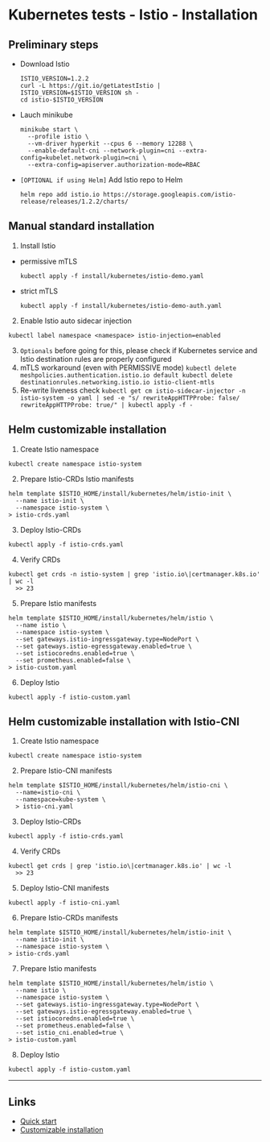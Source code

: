 
# Kubernetes tests - Istio - Installation

## Preliminary steps

* Download Istio
  ```
  ISTIO_VERSION=1.2.2
  curl -L https://git.io/getLatestIstio | ISTIO_VERSION=$ISTIO_VERSION sh -
  cd istio-$ISTIO_VERSION
  ```

* Lauch minikube
  ```
  minikube start \
    --profile istio \
    --vm-driver hyperkit --cpus 6 --memory 12288 \
    --enable-default-cni --network-plugin=cni --extra-config=kubelet.network-plugin=cni \
    --extra-config=apiserver.authorization-mode=RBAC
  ```

* `[OPTIONAL if using Helm]` Add Istio repo to Helm
  ```
  helm repo add istio.io https://storage.googleapis.com/istio-release/releases/1.2.2/charts/
  ```

## Manual standard installation

1. Install Istio
  * permissive mTLS
    ```
    kubectl apply -f install/kubernetes/istio-demo.yaml
    ```
  * strict mTLS
    ```
    kubectl apply -f install/kubernetes/istio-demo-auth.yaml
    ```

2. Enable Istio auto sidecar injection
  ```
  kubectl label namespace <namespace> istio-injection=enabled
  ```

3. `Optionals` before going for this, please check if Kubernetes service and Istio destination rules are properly configured
  1. mTLS workaround (even with PERMISSIVE mode)
    ```
    kubectl delete meshpolicies.authentication.istio.io default
    kubectl delete destinationrules.networking.istio.io istio-client-mtls
    ```
  2. Re-write liveness check
    ```
    kubectl get cm istio-sidecar-injector -n istio-system -o yaml | sed -e "s/ rewriteAppHTTPProbe: false/ rewriteAppHTTPProbe: true/" | kubectl apply -f -
    ```

## Helm customizable installation

1. Create Istio namespace
  ```
  kubectl create namespace istio-system
  ```

2. Prepare Istio-CRDs Istio manifests
  ```
  helm template $ISTIO_HOME/install/kubernetes/helm/istio-init \
    --name istio-init \
    --namespace istio-system \
  > istio-crds.yaml
  ```

3. Deploy Istio-CRDs
  ```
  kubectl apply -f istio-crds.yaml
  ```

4. Verify CRDs
  ```
  kubectl get crds -n istio-system | grep 'istio.io\|certmanager.k8s.io' | wc -l
    >> 23
  ```

5. Prepare Istio manifests
  ```
  helm template $ISTIO_HOME/install/kubernetes/helm/istio \
    --name istio \
    --namespace istio-system \
    --set gateways.istio-ingressgateway.type=NodePort \
    --set gateways.istio-egressgateway.enabled=true \
    --set istiocoredns.enabled=true \
    --set prometheus.enabled=false \
  > istio-custom.yaml
  ```

6. Deploy Istio
  ```
  kubectl apply -f istio-custom.yaml
  ```

## Helm customizable installation with Istio-CNI

1. Create Istio namespace
  ```
  kubectl create namespace istio-system
  ```

2. Prepare Istio-CNI manifests
  ```
  helm template $ISTIO_HOME/install/kubernetes/helm/istio-cni \
    --name=istio-cni \
    --namespace=kube-system \
    > istio-cni.yaml
  ```

3. Deploy Istio-CRDs
  ```
  kubectl apply -f istio-crds.yaml
  ```

4. Verify CRDs
  ```
  kubectl get crds | grep 'istio.io\|certmanager.k8s.io' | wc -l
    >> 23
  ```

5. Deploy Istio-CNI manifests
  ```
  kubectl apply -f istio-cni.yaml
  ```

6. Prepare Istio-CRDs manifests
  ```
  helm template $ISTIO_HOME/install/kubernetes/helm/istio-init \
    --name istio-init \
    --namespace istio-system \
  > istio-crds.yaml
  ```

7. Prepare Istio manifests
  ```
  helm template $ISTIO_HOME/install/kubernetes/helm/istio \
    --name istio \
    --namespace istio-system \
    --set gateways.istio-ingressgateway.type=NodePort \
    --set gateways.istio-egressgateway.enabled=true \
    --set istiocoredns.enabled=true \
    --set prometheus.enabled=false \
    --set istio_cni.enabled=true \
  > istio-custom.yaml
  ```

8. Deploy Istio
  ```
  kubectl apply -f istio-custom.yaml
  ```

---

## Links
* [Quick start](https://istio.io/docs/setup/kubernetes/install/kubernetes/)
* [Customizable installation](https://istio.io/docs/setup/kubernetes/install/helm/)
